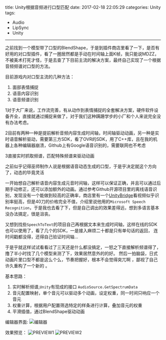 title: Unity根据音频进行口型匹配
date: 2017-02-18 22:05:29
categories: Unity
tags: 
 - Audio
 - LipSync
 - Unity
---
之前找到一个模型带了口型的BlendShape，于是到插件商店里看了一下，是否有好用的对口型插件，看了一圈居然都是手动在时间轴上面K帧，我只能说MDZZ，不被美术打死才怪，于是去查了下目前主流的解决方案，最终自己实现了一个根据音频频谱对口型的方法。

<!--more-->

目前游戏内对口型主流的几种方法：

1. 面部表情捕捉
2. 语音内容识别
3. 语音频谱识别

1对于大厂来说，工作流完善，有从动作到表情捕捉的全套解决方案，硬件软件设备齐全，直接就通过捕捉来做了，对于我们这种蹒跚学步的小厂和个人来说完全没有办法考虑。

2目前有两种一种是提前解析音频内容生成时间轴，时间轴驱动动画，另一种是实时语音解析驱动，需要第三方SDK，看了OVR的SDK，用了C++库，且在我的机器上各种编辑器崩溃，Github上有Google语音识别的，需要联网也不考虑

3直接实时抓取频谱，匹配特殊频谱来驱动动画

之前似乎记得巫师制作人说是根据语音动态生成的口型，于是乎决定就这个方向了，动态的毕竟灵活   

一开始想自己解析语音内容生成元音时间轴，这样可以保证正确，并且可以通过后期手动修正，还可以添加额外的动画。通过参考Github开源项目里的离线语音识别，发现没有一个能做到较高的正确率，商店里有一个[UnityBridge](https://www.assetstore.unity3d.com/cn/#!/content/57425)看视频似乎识别率挺高，但是40刀的价格完全不值，介绍里说他用的`Microsoft Speech Recognition`，于是我也去看了下，但是自己调出的效果差得远，想到多语言基本没办法搞定，很是沮丧。

又想到找些`SpeechToText`的项目自己再根据文本来生成时间轴，这样在线的SDK也可以使用了，看了几个的SDK，一是接入麻烦二十都是只有单句话的返回，
连时间戳都没得，还得自己验证时间轴...


于是乎就这样试试看看过了三天还是什么都没搞定，一怒之下直接解析频谱得了，撸了半小时找了几个模型来测了下，效果居然意外的的好。
然后一拍脑袋，日式动画片里口型不都是这么个么，节奏把握好，根本不会觉得突兀啊 ，鄙视了自己许久重构了一个新的 。


基本思路：

1. 实时解析频谱,`Unity`有现成的接口 `AudioSource.GetSpectrumData`
2. 音元配置映射，单个音元可以驱动多个动画，设定权重，同一时间只响应一个音元
2. 权重计算，根据用户配置筛选特定的样条进行计算，叠加音元的权重
3. 平滑插值，通过BlendShape驱动动画


编辑器界面:
![编辑器](AudioLipSync_Inspector.jpg)

效果预览：
![PREVIEW1](AudioLipSync_Girl.gif)
![PREVIEW2](AudioLipSync_PigAndBox.gif)
 